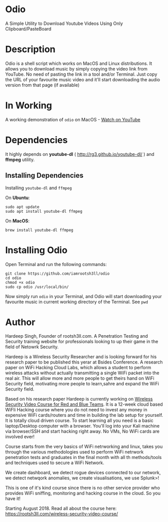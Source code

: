 # Odio
A Simple Utility to Download Youtube Videos Using Only Clipboard/PasteBoard

# Description
Odio is a shell script which works on MacOS and Linux distributions. It allows you to download music by simply copying the video link from YouTube. No need of pasting the link in a tool and/or Terminal.
Just copy the URL of your favourite music video and it'll start downloading the audio version from that page (if available)


# In Working

A working demonstration of `odio` on MacOS - [Watch on YouTube](https://www.youtube.com/watch?v=BrEVY3E9_bw)

# Dependencies

It highly depends on **youtube-dl** ( http://rg3.github.io/youtube-dl/ ) and **ffmpeg** utility.

## Installing Dependencies
Installing `youtube-dl` and `ffmpeg`

On **Ubuntu**:

```
sudo apt update
sudo apt install youtube-dl ffmpeg
```

On **MacOS**:

`brew install youtube-dl ffmpeg`

# Installing Odio

Open Terminal and run the following commands: 

```
git clone https://github.com/iamrootsh3ll/odio
cd odio
chmod +x odio
sudo cp odio /usr/local/bin/
```

Now simply run `odio` in your Terminal, and Odio will start downloading your favourite music in current working directory of the Terminal. See `pwd`

# Author

Hardeep Singh, Founder of rootsh3ll.com. A Penetration Testing and Security training website for professionals looking to up their game in the field of Netowrk Security.

Hardeep is a Wireless Security Researcher and is looking forward for his research paper to be published this yerar at Bsides Conference.
A research paper on WiFi Hacking Cloud Labs, which allows a student to perform wireless attacks without actually transmitting a single WiFi packet into the real air. This will allow more and more people to get theirs hand on WiFi Security field, motivating more people to learn,sahre and expand the WiFi Security field.

Based on his research paper Hardeep is currently working on [Wireless Security Video Course for Red and Blue Teams](http://rootsh3ll.com/wireless-security-video-course/). It is a 12-week cloud based WiFIi Hacking course where you do not need to invest any money in expensive WiFi cards/routers and time in building the lab setup for yourself. It is totally cloud driven course. 
To start learning all you need is a basic laptop/Desktop computer with a browser. You'll log into your Kali machine via browser/SSH and start hacking right away. No VMs, No WiFi cards are involved ever!

Course starts from the very basics of WiFi netrworking and linux, takes you through the various methodologies used to perform WiFi netrwork penetration tests and graduates in the final month with all th methods/tools and techniques used to secure a WiFi Network. 

We create dashboard, we detect rogue devices connected to our network, we detect netwqork anomalies, we create visualisations, we use Splunk>! 

This is one of it's kind course since there is no other service provider who provides WiFi sniffing, monitoring and hacking course in the cloud. So you have it!

Starting August 2018. Read all about the course here: https://rootsh3ll.com/wireless-security-video-course/
